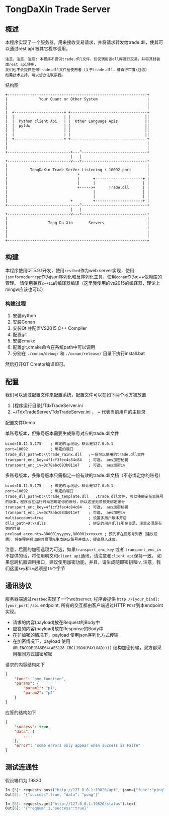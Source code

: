 # TongDaXin Trade Server

## 概述

本程序实现了一个服务器，用来接收交易请求，并将请求转发给trade.dll，使其可以通过rest api 被其它程序调用。

```
注意，注意，注意: 本程序不提供trade.dll文件，仅仅调用该dll库进行交易，并将其封装成rest api使用，
我们也不会提供任何trade.dll文件给使用者（关于trade.dll，请自行百度\谷歌）
如需技术支持，可以想办法联系我。
```

结构图

```
+--------------------------------------------------------------+
|              Your Quant or Other System                      |
|                                                              |
|                                                              |
|  +----------------------+ +----------------------------------+
|  |                      | |                                 ||
|  |  Python client Api   | |  Other Language Apis            ||
|  |  pytdx               | |                                 ||
|  |                      | |                                 ||
|  |                      | |                                 ||
|  +----------------------+ +----------------------------------+
|                                                              |
|                                                              |
+----------------------------+---^-----------------------------+
                             |   |
+----------------------------v---+-----------------------------+
|                                                              |
|          TongDaXin Trade SerVer Listening : 10092 port       |
|                               +                              |
|                               |      +---------------------+ |
|                               |      |                     | |
|                               +----->+      Trade.dll      | |
|                                      |                     | |
|                                      |                     | |
|                            +         +---------------------+ |
+--------------------------------^-----------------------------+
                             |   |
+----------------------------v---+-----------------------------+
|                                                              |
|                  Tong Da Xin       Servers                   |
|                                                              |
|                                                              |
|                                                              |
+--------------------------------------------------------------+
```

## 构建

本程序使用QT5.9.1开发，使用`restbed`作为web server实现，使用`jsonformoderncpp`作为json序列化和反序列化工具，使用`conan`作为c++依赖库的管理。 请使用兼容`c++11`的编译器编译（这里我使用的vs2015的编译器，理论上mingw应该也可以）

### 构建过程

1. 安装python
2. 安装Conan
3. 安装Qt 并配置VS2015 C++ Compiler
4. 配置git
5. 安装cmake
6. 配置git,cmake命令在系统path中可以调用
7. 分别在 `./conan/debug/` 和 `./conan/release/` 目录下执行install.bat

然后打开QT Creator编译即可。

## 配置

我们可以通过配置文件来配置系统，配置文件可以在如下两个地方被放置

1. [程序运行目录]/TdxTradeServer.ini
2. ~/TdxTradeServer/TdxTradeServer.ini ， ~ 代表当前用户的主目录

配置文件Demo

单账号版本，但账号版本需要生成账号对应的trade.dll文件

```
bind=10.11.5.175    ; 绑定的ip地址，默认是127.0.0.1
port=10092          ; 绑定的端口
trade_dll_path=D:\\trade_rainx.dll   ;一份可以使用的trade.dll文件
transport_enc_key=4f1cf3fec4c84c84   ; 可选， aes加密秘钥
transport_enc_iv=0c78abc083b011e7    ; 可选， aes加密iv
```

多账号版本，多账号版本只需指定一份有效的trade.dll文档（不必绑定你的账号）

```
bind=10.11.5.175    ; 绑定的ip地址，默认是127.0.0.1
port=10092          ; 绑定的端口
trade_dll_path=D:\\trade_template.dll   ;trade.dll文件, 可以使绑定任意账号的版本，程序会在运行时动态绑定你的账号，所以这里无须预先绑定账号
transport_enc_key=4f1cf3fec4c84c84   ; 可选， aes加密秘钥
transport_enc_iv=0c78abc083b011e7    ; 可选， aes加密iv
multiaccount=true                    ; 设置多用户版本开启
dlls_path=D:\\dlls                   ; 绑定的用户dlls所在目录，注意必须是有效的目录
preload_accounts=880001yyyyyy,880001xxxxxxx ; 预先家在德账号列表（建议设置），将在程序启动的时候预先生成绑定账号并载入，提高登入速度。
```

注意，后面的加密选项为可选，如果`transport_enc_key` 或者 `transport_enc_iv` 不提供的话，将使用明文和`client api`通讯，请注意和`client api`保持一致。 如果您跨机器调用接口，建议使用加密功能，并且，请生成随即密钥和iv, 注意，我们这里`key`和`iv`必须是`16`个字节

## 通讯协议

服务器端通过`restbed`实现了一个webserver, 程序会提供 `http://[your_bind]:[your_port]/api` endpoint, 所有的交互都由客户端通过HTTP `POST`到本endpoint 实现。

- 请求的内容(payload)放在Request的Body中
- 应答的内容(payload)放在Response的Body中
- 在非加密的情况下，payload 使用json序列化方式传输
- 在加密情况下，payload 使用 `URLENCODE(BASE64(AES128_CBC(JSON(PAYLOAD))))` 结构加密传输，双方都采用相同方式加密解密

请求的内容结构如下

```json
{
    "func": "one_function",
    "params": {
        "param1": "p1",
        "param2": "p2"
    }
}
```

应答的结构如下

```json
{
    "success": true,
    "data": {
        ....
    },
    "error": "some errors only appear when success is False"
}
```

## 测试连通性

假设端口为 19820

```python
In [5]: requests.post("http://127.0.0.1:19820/api", json={"func":"ping"}).text
Out[5]: '{"success":true, "data": "pong"}'

In [6]: requests.get("http://127.0.0.1:19820/status").text
Out[6]: '{"reqnum":1,"success":true}'
```
